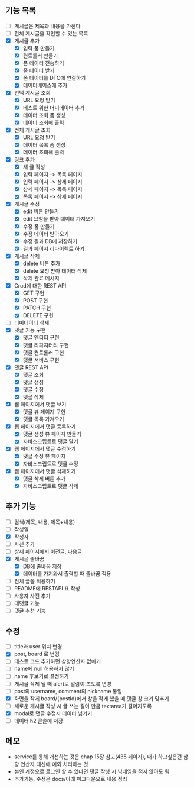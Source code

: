 ## 기능 목록
- [ ] 게시글은 제목과 내용을 가진다
- [ ] 전체 게시글을 확인할 수 있는 목록
- [x] 게시글 추가
  - [x] 입력 폼 만들기
  - [x] 컨트롤러 만들기
  - [x] 폼 데이터 전송하기
  - [x] 폼 데이터 받기
  - [x] 폼 데이터를 DTO에 연결하기
  - [x] 데이터베이스에 추가
- [x] 선택 게시글 조회
  - [x] URL 요청 받기
  - [x] 테스트 위한 더미데이터 추가
  - [x] 데이터 조회 폼 생성
  - [x] 데이터 조회해 출력
- [x] 전체 게시글 조회
  - [x] URL 요청 받기
  - [x] 데이터 목록 폼 생성
  - [x] 데이터 조회해 출력
- [x] 링크 추가
  - [x] 새 글 작성 
  - [X] 입력 페이지 -> 목록 페이지
  - [x] 입력 페이지 -> 상세 페이지
  - [x] 상세 페이지 -> 목록 페이지
  - [x] 목록 페이지 -> 상세 페이지
- [x] 게시글 수정
  - [x] edit 버튼 만들기
  - [x] edit 요청을 받아 데이터 가져오기
  - [x] 수정 폼 만들기
  - [x] 수정 데이터 받아오기
  - [x] 수정 결과 DB에 저장하기
  - [x] 결과 페이지 리다이렉트 하기
- [x] 게시글 삭제
  - [x] delete 버튼 추가
  - [x] delete 요청 받아 데이터 삭제
  - [x] 삭제 완료 메시지
- [x] Crud에 대한 REST API
  - [x] GET 구현
  - [x] POST 구현
  - [x] PATCH 구현
  - [x] DELETE 구현
- [ ] 더미데이터 삭제
- [x] 댓글 기능 구현
  - [x] 댓글 엔티티 구현
  - [x] 댓글 리파지터리 구현
  - [x] 댓글 컨트롤러 구현
  - [x] 댓글 서비스 구현
- [x] 댓글 REST API 
  - [x] 댓글 조회 
  - [x] 댓글 생성
  - [x] 댓글 수정
  - [x] 댓글 삭제
- [x] 웹 페이지에서 댓글 보기
  - [x] 댓글 뷰 페이지 구현
  - [x] 댓글 목록 가져오기
- [x] 웹 페이지에서 댓글 등록하기
  - [x] 댓글 생성 뷰 페이지 만들기
  - [x] 자바스크립트로 댓글 달기
- [x] 웹 페이지에서 댓글 수정하기
  - [x] 댓글 수정 뷰 페이지
  - [x] 자바스크립트로 댓글 수정
- [x] 웹 페이지에서 댓글 삭제하기
  - [x] 댓글 삭제 버튼 추가
  - [x] 자바스크립트로 댓글 삭제

## 추가 기능
- [ ] 검색(제목, 내용, 제목+내용)
- [ ] 작성일
- [x] 작성자
- [ ] 사진 추가
- [ ] 상세 페이지에서 이전글, 다음글
- [x] 게시글 줄바꿈
  - [x] DB에 줄바꿈 저장
  - [x] 데이터를 가져와서 출력할 때 줄바꿈 적용
- [ ] 전체 글꼴 적용하기
- [ ] README에 RESTAPI 표 작성
- [ ] 사용자 사진 추가
- [ ] 대댓글 기능
- [ ] 댓글 추천 기능

## 수정
- [ ] title과 user 위치 변경
- [x] post, board 로 변경
- [ ] 테스트 코드 추가하면 삼항연산자 없애기
- [ ] name에 null 허용하지 않기
- [ ] name 후보키로 설정하기
- [ ] 게시글 삭제 될 때 alert로 알람이 뜨도록 변경
- [ ] post의 username, comment의 nickname 통일
- [x] 화면을 작게 board/{postId}에서 창을 작게 했을 때 댓글 창 크기 맞추기
- [ ] 새로운 게시글 작성 시 글 쓰는 길이 만큼 textarea가 길어지도록
- [x] modal로 댓글 수정시 데이터 넘기기
- [ ] 데이터 h2 콘솔에 저장

## 메모
- service를 통해 개선하는 것은 chap 15장 참고(435 페이지), 내가 하고싶은건 삼항 연산자 대신에 예외 처리하는 것
- 본인 계정으로 로그인 할 수 있다면 댓글 작성 시 닉네임을 적지 않아도 됨
- 추가기능, 수정은 docs/아래 마크다운으로 내용 정리